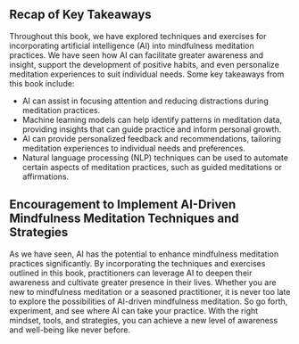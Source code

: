 
## Recap of Key Takeaways

Throughout this book, we have explored techniques and exercises for incorporating artificial intelligence (AI) into mindfulness meditation practices. We have seen how AI can facilitate greater awareness and insight, support the development of positive habits, and even personalize meditation experiences to suit individual needs. Some key takeaways from this book include:

- AI can assist in focusing attention and reducing distractions during meditation practices.
- Machine learning models can help identify patterns in meditation data, providing insights that can guide practice and inform personal growth.
- AI can provide personalized feedback and recommendations, tailoring meditation experiences to individual needs and preferences.
- Natural language processing (NLP) techniques can be used to automate certain aspects of meditation practices, such as guided meditations or affirmations.

## Encouragement to Implement AI-Driven Mindfulness Meditation Techniques and Strategies

As we have seen, AI has the potential to enhance mindfulness meditation practices significantly. By incorporating the techniques and exercises outlined in this book, practitioners can leverage AI to deepen their awareness and cultivate greater presence in their lives. Whether you are new to mindfulness meditation or a seasoned practitioner, it is never too late to explore the possibilities of AI-driven mindfulness meditation. So go forth, experiment, and see where AI can take your practice. With the right mindset, tools, and strategies, you can achieve a new level of awareness and well-being like never before.
